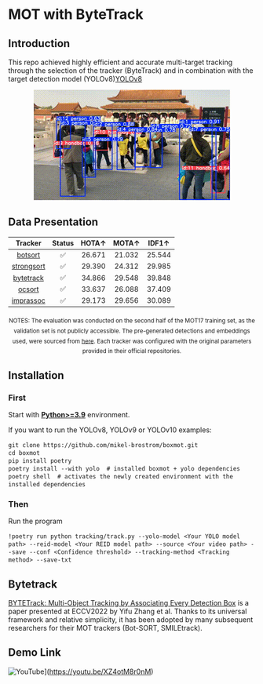 # MOT with ByteTrack
## Introduction

This repo achieved highly efficient and accurate multi-target tracking through the selection of the tracker (ByteTrack) and in combination with the target detection model (YOLOv8)[YOLOv8](https://github.com/ultralytics)

<div align=center><img src="https://github.com/Kotka334/MOT/blob/86096a052f173d905650074c9184239d72234a40/out.gif"></div>

 ## Data Presentation

<div align="center">

<!-- START TRACKER TABLE -->
| Tracker | Status  | HOTA↑ | MOTA↑ | IDF1↑ |
| :-----: | :-----: | :---: | :---: | :---: |
| [botsort](https://arxiv.org/abs/2206.14651) | ✅ | 26.671 | 21.032 | 25.544 |
| [strongsort](https://arxiv.org/abs/2202.13514) | ✅ | 29.390 | 24.312 | 29.985 |
| [bytetrack](https://arxiv.org/abs/2110.06864) | ✅ | 34.866 | 29.548 | 39.848 |
| [ocsort](https://arxiv.org/abs/2203.14360) | ✅ | 33.637 | 26.088 | 37.409 |
| [imprassoc](https://openaccess.thecvf.com/content/CVPR2023W/E2EAD/papers/Stadler_An_Improved_Association_Pipeline_for_Multi-Person_Tracking_CVPRW_2023_paper.pdf) | ✅ | 29.173 | 29.656 | 30.089 |

<!-- END TRACKER TABLE -->

<sub> NOTES: The evaluation was conducted on the second half of the MOT17 training set, as the validation set is not publicly accessible. The pre-generated detections and embeddings used, were sourced from [here](https://drive.google.com/drive/folders/1zzzUROXYXt8NjxO1WUcwSzqD-nn7rPNr). Each tracker was configured with the original parameters provided in their official repositories. </sub>

</div>

</details>


## Installation

### First
Start with [**Python>=3.9**](https://www.python.org/) environment.

If you want to run the YOLOv8, YOLOv9 or YOLOv10 examples:

```
git clone https://github.com/mikel-brostrom/boxmot.git
cd boxmot
pip install poetry
poetry install --with yolo  # installed boxmot + yolo dependencies
poetry shell  # activates the newly created environment with the installed dependencies
```
### Then
Run the program
```
!poetry run python tracking/track.py --yolo-model <Your YOLO model path> --reid-model <Your REID model path> --source <Your video path> --save --conf <Confidence threshold> --tracking-method <Tracking method> --save-txt

```

## Bytetrack
[BYTETrack: Multi-Object Tracking by Associating Every Detection Box](https://arxiv.org/abs/2110.06864) is a paper presented at ECCV2022 by Yifu Zhang et al. Thanks to its universal framework and relative simplicity, it has been adopted by many subsequent researchers for their MOT trackers (Bot-SORT, SMILEtrack).

## Demo Link
![YouTube](https://badges.aleen42.com/src/youtube.svg)](https://youtu.be/XZ4otM8r0nM)
